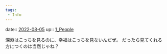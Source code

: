 ```yaml
---
tags:
 - Info
---
```


date:: [2022-08-05](../Daily_Note/2022-08-05.md)
up:: [1_People](../Bar/Novel/Nacaria/1_People.md)

深淵はこっちを見るのに、幸福はこっちを見ないんだぜ。
だったら見てくれる方につくのは当然じゃね？